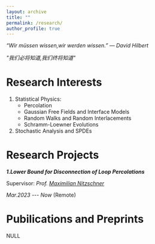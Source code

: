 ```yaml
---
layout: archive
title: ""
permalink: /research/
author_profile: true
---
```


*“Wir müssen wissen,wir werden wissen.” ― David Hilbert*

*"我们必将知道,我们终将知道"*

Research Interests
===

1. Statistical Physics:
   - Percolation
   - Gaussian Free Fields and Interface Models
   - Random Walks and Random Interlacements
   - Schramm-Loewner Evolutions
2. Stochastic Analysis and SPDEs

Research Projects
===

***1.Lower Bound for Disconnection of Loop Percolations***

Supervisor: *Prof. [Maximilian Nitzschner](https://cims.nyu.edu/~mn2977)*

*Mar.2023 --- Now* (Remote)

Pubilications and Preprints
===
NULL
